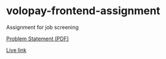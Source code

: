 # volopay-frontend-assignment

Assignment for job screening

[Problem Statement (PDF)](https://github.com/exemplar-codes/volopay-frontend-assignment/blob/9723dc37e16bf4809f9301d1a05e7b4b30c4d95f/FE_engineer_Volopay_Assignment.pdf)

[Live link](https://volopay-assigment.herokuapp.com/)
